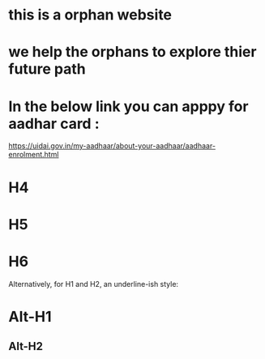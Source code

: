 # this is a orphan website 
# we help the orphans to explore thier future path 
# In the below link you can apppy for aadhar card : 
  https://uidai.gov.in/my-aadhaar/about-your-aadhaar/aadhaar-enrolment.html
# H4
# H5
# H6

Alternatively, for H1 and H2, an underline-ish style:

Alt-H1
======

Alt-H2
------
